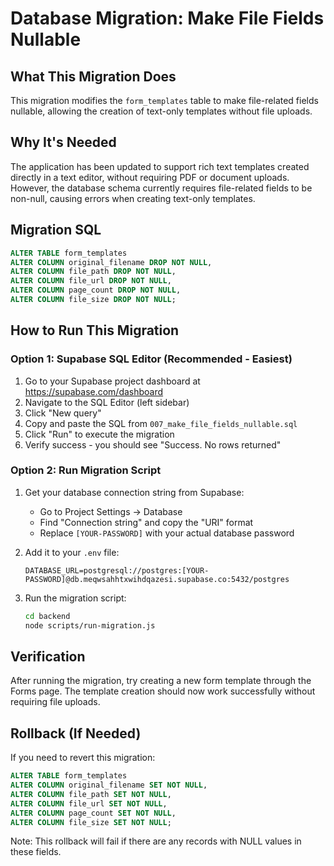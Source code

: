 # Database Migration: Make File Fields Nullable

## What This Migration Does

This migration modifies the `form_templates` table to make file-related fields nullable, allowing the creation of text-only templates without file uploads.

## Why It's Needed

The application has been updated to support rich text templates created directly in a text editor, without requiring PDF or document uploads. However, the database schema currently requires file-related fields to be non-null, causing errors when creating text-only templates.

## Migration SQL

```sql
ALTER TABLE form_templates
ALTER COLUMN original_filename DROP NOT NULL,
ALTER COLUMN file_path DROP NOT NULL,
ALTER COLUMN file_url DROP NOT NULL,
ALTER COLUMN page_count DROP NOT NULL,
ALTER COLUMN file_size DROP NOT NULL;
```

## How to Run This Migration

### Option 1: Supabase SQL Editor (Recommended - Easiest)

1. Go to your Supabase project dashboard at https://supabase.com/dashboard
2. Navigate to the SQL Editor (left sidebar)
3. Click "New query"
4. Copy and paste the SQL from `007_make_file_fields_nullable.sql`
5. Click "Run" to execute the migration
6. Verify success - you should see "Success. No rows returned"

### Option 2: Run Migration Script

1. Get your database connection string from Supabase:
   - Go to Project Settings → Database
   - Find "Connection string" and copy the "URI" format
   - Replace `[YOUR-PASSWORD]` with your actual database password

2. Add it to your `.env` file:
   ```
   DATABASE_URL=postgresql://postgres:[YOUR-PASSWORD]@db.meqwsahhtxwihdqazesi.supabase.co:5432/postgres
   ```

3. Run the migration script:
   ```bash
   cd backend
   node scripts/run-migration.js
   ```

## Verification

After running the migration, try creating a new form template through the Forms page. The template creation should now work successfully without requiring file uploads.

## Rollback (If Needed)

If you need to revert this migration:

```sql
ALTER TABLE form_templates
ALTER COLUMN original_filename SET NOT NULL,
ALTER COLUMN file_path SET NOT NULL,
ALTER COLUMN file_url SET NOT NULL,
ALTER COLUMN page_count SET NOT NULL,
ALTER COLUMN file_size SET NOT NULL;
```

Note: This rollback will fail if there are any records with NULL values in these fields.
